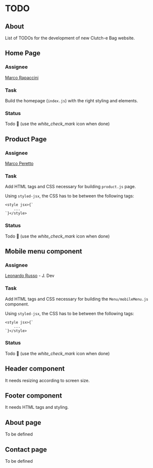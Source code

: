 # TODO
## About
List of TODOs for the development of new Clutch-e Bag website.

## Home Page
### Assignee
[Marco Rapaccini](https://github.com/rapaccinim)

### Task
Build the homepage (`index.js`) with the right styling and elements.

### Status
Todo 🔲 (use the _white_check_mark_ icon when done)

## Product Page
### Assignee
[Marco Peretto](https://github.com/mperetto)

### Task
Add HTML tags and CSS necessary for building `product.js` page.

Using `styled-jsx`, the CSS has to be between the following tags:
```
<style jsx>{`
    ...
`}</style>
```

### Status
Todo 🔲 (use the _white_check_mark_ icon when done)

## Mobile menu component
### Assignee
[Leonardo Russo](https://github.com/LeonardoRusso1) - J. Dev

### Task
Add HTML tags and CSS necessary for building the `Menu/mobileMenu.js` component.

Using `styled-jsx`, the CSS has to be between the following tags:
```
<style jsx>{`
    ...
`}</style>
```

### Status
Todo 🔲 (use the _white_check_mark_ icon when done)

## Header component
It needs resizing according to screen size.

## Footer component
It needs HTML tags and styling.

## About page
To be defined

## Contact page
To be defined